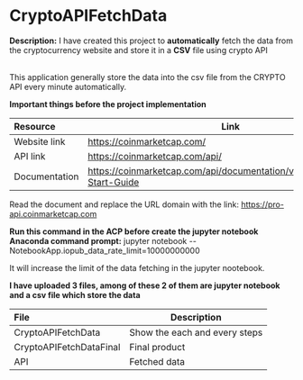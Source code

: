 # CryptoAPIFetchData

**Description:** I have created this project to **automatically** fetch the data from the cryptocurrency website and store it in a **CSV** file using crypto API<br><br>

This application generally store the data into the csv file from the CRYPTO API every minute automatically.

**Important things before the project implementation**

| Resource | Link |
| :--- | --- |
| Website link | https://coinmarketcap.com/ |
| API link | https://coinmarketcap.com/api/ |
| Documentation  | https://coinmarketcap.com/api/documentation/v1/#section/Quick-Start-Guide |<br>


Read the document and replace the URL domain with the link: https://pro-api.coinmarketcap.com <br>


**Run this command in the ACP before create the jupyter notebook**<br>
**Anaconda command prompt:** 
jupyter notebook --NotebookApp.iopub_data_rate_limit=10000000000

It will increase the limit of the data fetching in the jupyter nootebook.


**I have uploaded 3 files, among of these 2 of them are jupyter notebook and a csv file which store the data**

| File | Description |
| :--- | --- |
| CryptoAPIFetchData |Show the each and every steps|
| CryptoAPIFetchDataFinal | Final product |
| API | Fetched data |

